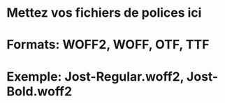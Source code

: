 # Mettez vos fichiers de polices ici
# Formats: WOFF2, WOFF, OTF, TTF
# Exemple: Jost-Regular.woff2, Jost-Bold.woff2
